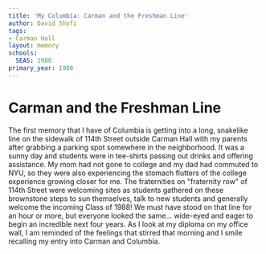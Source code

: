 ```yaml
---
title: 'My Columbia: Carman and the Freshman Line'
author: David Shofi
tags:
- Carman Hall
layout: memory
schools:
  SEAS: 1988
primary_year: 1988
---
```

# Carman and the Freshman Line

The first memory that I have of Columbia is getting into a long, snakelike line on the sidewalk of 114th Street outside Carman Hall with my parents after grabbing a parking spot somewhere in the neighborhood.  It was a sunny day and students were in tee-shirts passing out drinks and offering assistance.  My mom had not gone to college and my dad had commuted to NYU, so they were also experiencing the stomach flutters of the college experience growing closer for me.  The fraternities on "fraternity row" of 114th Street were welcoming sites as students gathered on these brownstone steps to sun themselves, talk to new students and generally welcome the incoming Class of 1988!  We must have stood on that line for an hour or more, but everyone looked the same... wide-eyed and eager to begin an incredible next four years.  As I look at my diploma on my office wall, I am reminded of the feelings that stirred that morning and I smile recalling my entry into Carman and Columbia.
